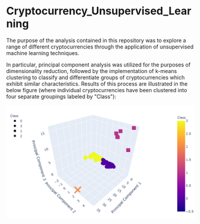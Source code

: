 # Cryptocurrency_Unsupervised_Learning

The purpose of the analysis contained in this repository was to explore a range of different cryptocurrencies through the application of unsupervised machine learning techniques.

In particular, principal component analysis was utilized for the purposes of dimensionality reduction, followed by the implementation of k-means clustering to classify and differentiate groups of cryptocurrencies which exhibit similar characteristics. Results of this process are illustrated in the below figure (where individual cryptocurrencies have been clustered into four separate groupings labeled by "Class"):

![ClusteringResults](images/ClusteringResults.PNG)

